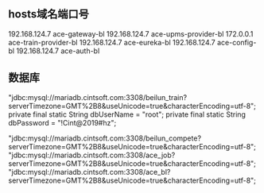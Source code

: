 ## hosts域名端口号
192.168.124.7 ace-gateway-bl
192.168.124.7 ace-upms-provider-bl
172.0.0.1 ace-train-provider-bl
192.168.124.7 ace-eureka-bl
192.168.124.7 ace-config-bl
192.168.124.7 ace-auth-bl

## 数据库

"jdbc:mysql://mariadb.cintsoft.com:3308/beilun_train?serverTimezone=GMT%2B8&useUnicode=true&characterEncoding=utf-8";
        private final static String dbUserName = "root";
        private final static String dbPassword = "!Cint@2019#hz";
        
"jdbc:mysql://mariadb.cintsoft.com:3308/beilun_compete?serverTimezone=GMT%2B8&useUnicode=true&characterEncoding=utf-8";
"jdbc:mysql://mariadb.cintsoft.com:3308/ace_job?serverTimezone=GMT%2B8&useUnicode=true&characterEncoding=utf-8";
"jdbc:mysql://mariadb.cintsoft.com:3308/ace_bl?serverTimezone=GMT%2B8&useUnicode=true&characterEncoding=utf-8";




